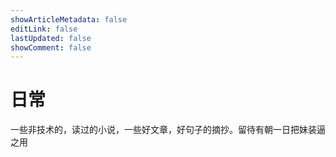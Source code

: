 ```yaml
---
showArticleMetadata: false
editLink: false
lastUpdated: false
showComment: false
---
```

# 日常

一些非技术的，读过的小说，一些好文章，好句子的摘抄。留待有朝一日把妹装逼之用